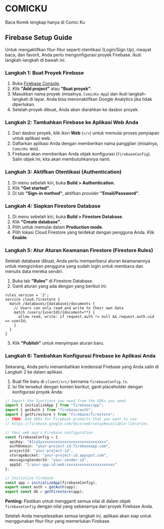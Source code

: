 # COMICKU

Baca Komik lengkap hanya di Comic Ku

## Firebase Setup Guide

Untuk mengaktifkan fitur-fitur seperti otentikasi (Login/Sign Up), riwayat baca, dan favorit, Anda perlu mengonfigurasi proyek Firebase. Ikuti langkah-langkah di bawah ini.

### Langkah 1: Buat Proyek Firebase

1.  Buka [Firebase Console](https://console.firebase.google.com/).
2.  Klik **"Add project"** atau **"Buat proyek"**.
3.  Masukkan nama proyek (misalnya, `ComicKu-App`) dan ikuti langkah-langkah di layar. Anda bisa menonaktifkan Google Analytics jika tidak diperlukan.
4.  Setelah proyek dibuat, Anda akan diarahkan ke dasbor proyek.

### Langkah 2: Tambahkan Firebase ke Aplikasi Web Anda

1.  Dari dasbor proyek, klik ikon **Web** (`</>`) untuk memulai proses penyiapan untuk aplikasi web.
2.  Daftarkan aplikasi Anda dengan memberikan nama panggilan (misalnya, `ComicKu Web`).
3.  Firebase akan memberikan Anda objek konfigurasi (`firebaseConfig`). Salin objek ini, kita akan membutuhkannya nanti.

### Langkah 3: Aktifkan Otentikasi (Authentication)

1.  Di menu sebelah kiri, buka **Build > Authentication**.
2.  Klik **"Get started"**.
3.  Di tab **"Sign-in method"**, aktifkan *provider* **"Email/Password"**.

### Langkah 4: Siapkan Firestore Database

1.  Di menu sebelah kiri, buka **Build > Firestore Database**.
2.  Klik **"Create database"**.
3.  Pilih untuk memulai dalam **Production mode**.
4.  Pilih lokasi Cloud Firestore yang terdekat dengan pengguna Anda. Klik **Enable**.

### Langkah 5: Atur Aturan Keamanan Firestore (Firestore Rules)

Setelah database dibuat, Anda perlu memperbarui aturan keamanannya untuk mengizinkan pengguna yang sudah login untuk membaca dan menulis data mereka sendiri.

1.  Buka tab **"Rules"** di Firestore Database.
2.  Ganti aturan yang ada dengan yang berikut ini:

```
rules_version = '2';
service cloud.firestore {
  match /databases/{database}/documents {
    // Users can only read and write to their own data
    match /users/{userId}/{document=**} {
      allow read, write: if request.auth != null && request.auth.uid == userId;
    }
  }
}
```

3.  Klik **"Publish"** untuk menyimpan aturan baru.

### Langkah 6: Tambahkan Konfigurasi Firebase ke Aplikasi Anda

Sekarang, Anda perlu menambahkan kredensial Firebase yang Anda salin di Langkah 2 ke dalam aplikasi.

1.  Buat file baru di `client/src/` bernama `firebaseConfig.ts`.
2.  Isi file tersebut dengan konten berikut, ganti placeholder dengan konfigurasi proyek Anda:

```typescript
// Import the functions you need from the SDKs you need
import { initializeApp } from "firebase/app";
import { getAuth } from "firebase/auth";
import { getFirestore } from "firebase/firestore";
// TODO: Add SDKs for Firebase products that you want to use
// https://firebase.google.com/docs/web/setup#available-libraries

// Your web app's Firebase configuration
const firebaseConfig = {
  apiKey: "AIzaSyxxxxxxxxxxxxxxxxxxxxxxxxxxxxx",
  authDomain: "your-project-id.firebaseapp.com",
  projectId: "your-project-id",
  storageBucket: "your-project-id.appspot.com",
  messagingSenderId: "your-sender-id",
  appId: "1:your-app-id:web:xxxxxxxxxxxxxxxxxxxxxx"
};

// Initialize Firebase
const app = initializeApp(firebaseConfig);
export const auth = getAuth(app);
export const db = getFirestore(app);
```

**Penting:** Pastikan untuk mengganti semua nilai di dalam objek `firebaseConfig` dengan nilai yang sebenarnya dari proyek Firebase Anda.

Setelah Anda menyelesaikan semua langkah ini, aplikasi akan siap untuk menggunakan fitur-fitur yang memerlukan Firebase.
